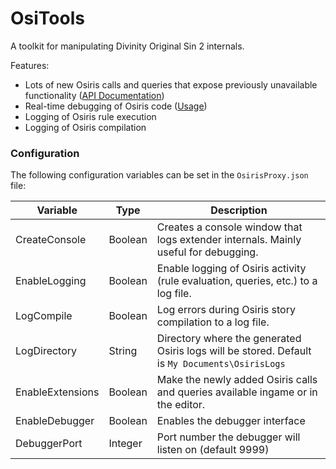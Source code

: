 # OsiTools

A toolkit for manipulating Divinity Original Sin 2 internals.

Features:
 - Lots of new Osiris calls and queries that expose previously unavailable functionality ([API Documentation]([https://github.com/Norbyte/ositools/blob/master/APIDocs.md](https://github.com/Norbyte/ositools/blob/master/APIDocs.md)))
 - Real-time debugging of Osiris code ([Usage](https://gist.github.com/Norbyte/8b7eb35cd17f799ea113636b15e1f967))
 - Logging of Osiris rule execution
 - Logging of Osiris compilation

### Configuration

The following configuration variables can be set in the `OsirisProxy.json` file:

| Variable | Type | Description |
|--|--|--|
| CreateConsole | Boolean | Creates a console window that logs extender internals. Mainly useful for debugging. |
| EnableLogging | Boolean | Enable logging of Osiris activity (rule evaluation, queries, etc.) to a log file. |
| LogCompile | Boolean | Log errors during Osiris story compilation to a log file. |
| LogDirectory | String | Directory where the generated Osiris logs will be stored. Default is `My Documents\OsirisLogs` |
| EnableExtensions | Boolean | Make the newly added Osiris calls and queries available ingame or in the editor. |
| EnableDebugger | Boolean | Enables the debugger interface |
| DebuggerPort | Integer | Port number the debugger will listen on (default 9999) |
